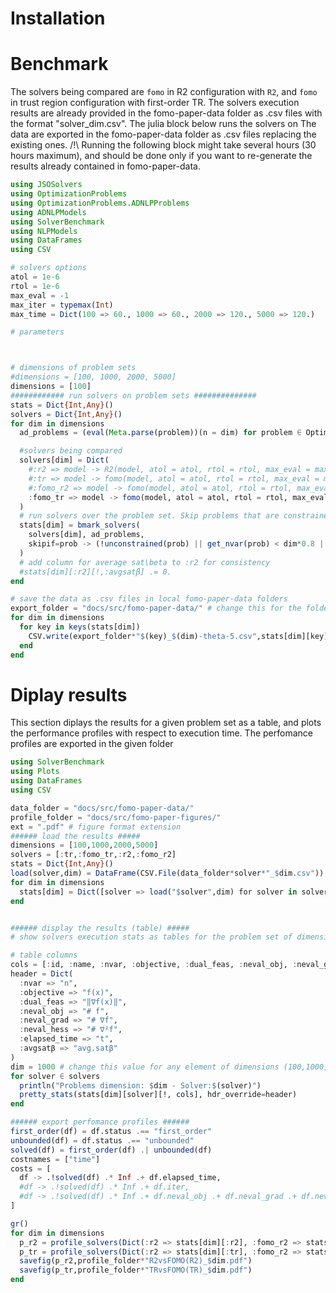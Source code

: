 # Installation

# Benchmark

The solvers being compared are `fomo` in R2 configuration with `R2`, and `fomo` in trust region configuration with first-order TR. 
The solvers execution results are already provided in the fomo-paper-data folder as .csv files with the format "solver_dim.csv".
The julia block below runs the solvers on The data are exported in the fomo-paper-data folder as .csv files replacing the existing ones.
/!\ Running the following block might take several hours (30 hours maximum), and should be done only if you want to re-generate the results already contained in fomo-paper-data.

```julia @bench
using JSOSolvers
using OptimizationProblems
using OptimizationProblems.ADNLPProblems
using ADNLPModels
using SolverBenchmark
using NLPModels
using DataFrames
using CSV

# solvers options
atol = 1e-6
rtol = 1e-6
max_eval = -1
max_iter = typemax(Int)
max_time = Dict(100 => 60., 1000 => 60., 2000 => 120., 5000 => 120.)

# parameters 



# dimensions of problem sets
#dimensions = [100, 1000, 2000, 5000]
dimensions = [100]
############ run solvers on problem sets ##############
stats = Dict{Int,Any}()
solvers = Dict{Int,Any}()
for dim in dimensions
  ad_problems = (eval(Meta.parse(problem))(n = dim) for problem ∈ OptimizationProblems.meta[!, :name]) # problem set

  #solvers being compared
  solvers[dim] = Dict(
    #:r2 => model -> R2(model, atol = atol, rtol = rtol, max_eval = max_eval, max_iter = max_iter, max_time = max_time[dim]),
    #:tr => model -> fomo(model, atol = atol, rtol = rtol, max_eval = max_eval, max_iter = max_iter, max_time = max_time[dim], β = 0.0,backend = tr()),
    #:fomo_r2 => model -> fomo(model, atol = atol, rtol = rtol, max_eval = max_eval, max_iter = max_iter, max_time = max_time[dim], β = 0.9,backend = qr(), θ1 = 1e-1),
    :fomo_tr => model -> fomo(model, atol = atol, rtol = rtol, max_eval = max_eval, max_iter = max_iter, max_time = max_time[dim], β = 0.9,backend = tr(), θ1 = 1e-5),
  )
  # run solvers over the problem set. Skip problems that are constrained or having dimension not within 20% of dim. 
  stats[dim] = bmark_solvers(
    solvers[dim], ad_problems,
    skipif=prob -> (!unconstrained(prob) || get_nvar(prob) < dim*0.8 || get_nvar(prob) > dim*1.2 ),
  )
  # add column for average sat\beta to :r2 for consistency
  #stats[dim][:r2][!,:avgsatβ] .= 0.
end

# save the data as .csv files in local fomo-paper-data folders
export_folder = "docs/src/fomo-paper-data/" # change this for the folder path where you want to export the data
for dim in dimensions
  for key in keys(stats[dim])
    CSV.write(export_folder*"$(key)_$(dim)-theta-5.csv",stats[dim][key])
  end
end
```
# Diplay results
This section diplays the results for a given problem set as a table, and plots the performance profiles with respect to execution time.
The perfomance profiles are exported in the given folder

```julia
using SolverBenchmark
using Plots
using DataFrames
using CSV

data_folder = "docs/src/fomo-paper-data/"
profile_folder = "docs/src/fomo-paper-figures/"
ext = ".pdf" # figure format extension
###### load the results #####
dimensions = [100,1000,2000,5000]
solvers = [:tr,:fomo_tr,:r2,:fomo_r2]
stats = Dict{Int,Any}()
load(solver,dim) = DataFrame(CSV.File(data_folder*solver*"_$dim.csv"))
for dim in dimensions
  stats[dim] = Dict([solver => load("$solver",dim) for solver in solvers]...)
end


###### display the results (table) #####
# show solvers execution stats as tables for the problem set of dimension dim_table

# table columns
cols = [:id, :name, :nvar, :objective, :dual_feas, :neval_obj, :neval_grad, :neval_hess, :iter, :elapsed_time, :status, :avgsatβ]
header = Dict(
  :nvar => "n",
  :objective => "f(x)",
  :dual_feas => "‖∇f(x)‖",
  :neval_obj => "# f",
  :neval_grad => "# ∇f",
  :neval_hess => "# ∇²f",
  :elapsed_time => "t",
  :avgsatβ => "avg.satβ"
)
dim = 1000 # change this value for any element of dimensions (100,1000,2000,5000)
for solver ∈ solvers
  println("Problems dimension: $dim - Solver:$(solver)")
  pretty_stats(stats[dim][solver][!, cols], hdr_override=header)
end

###### export perfomance profiles ######
first_order(df) = df.status .== "first_order"
unbounded(df) = df.status .== "unbounded"
solved(df) = first_order(df) .| unbounded(df)
costnames = ["time"]
costs = [
  df -> .!solved(df) .* Inf .+ df.elapsed_time,
  #df -> .!solved(df) .* Inf .+ df.iter,
  #df -> .!solved(df) .* Inf .+ df.neval_obj .+ df.neval_grad .+ df.neval_hess,
]

gr()
for dim in dimensions
  p_r2 = profile_solvers(Dict(:r2 => stats[dim][:r2], :fomo_r2 => stats[dim][:fomo_r2]), costs, costnames)
  p_tr = profile_solvers(Dict(:r2 => stats[dim][:tr], :fomo_r2 => stats[dim][:fomo_tr]), costs, costnames)
  savefig(p_r2,profile_folder*"R2vsFOMO(R2)_$dim.pdf")
  savefig(p_tr,profile_folder*"TRvsFOMO(TR)_$dim.pdf")
end
```
